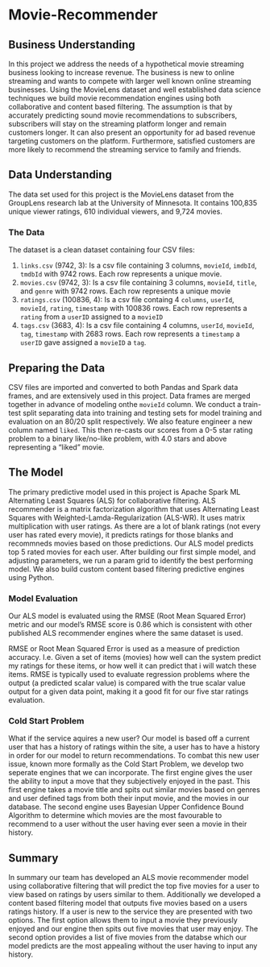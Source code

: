 # Movie-Recommender

## Business Understanding
In this project we address the needs of a hypothetical movie streaming business looking to increase revenue. The business is new to online streaming and wants to compete with larger well known online streaming businesses.  Using the MovieLens dataset and well established data science techniques we build movie recommendation engines using both collaborative and content based filtering. The assumption is that by accurately predicting sound movie recommendations to subscribers, subscribers will stay on the streaming platform longer and remain customers longer. It can also present an opportunity for ad based revenue targeting customers on the platform. Furthermore, satisfied customers are more likely to recommend the streaming service to family and friends. 

## Data Understanding
The data set used for this project is the MovieLens dataset from the GroupLens research lab at the University of Minnesota. It contains 100,835 unique viewer ratings, 610 individual viewers, and 9,724 movies.

### The Data
The dataset is a clean dataset containing four CSV files:
1. `links.csv` (9742, 3):
Is a csv file containing 3 columns, `movieId`, `imdbId`, `tmdbId` with 9742 rows. Each row represents a unique movie.
2. `movies.csv` (9742, 3):
Is a csv file containing 3 columns, `movieId`, `title`, and `genre` with 9742 rows. Each row represents a unique movie
3. `ratings.csv` (100836, 4):
Is a csv file containg 4 `columns`, `userId`,	`movieId`, `rating`, `timestamp` with 100836 rows. Each row represents a `rating` from a `userID` assigned to a `movieID`
4. `tags.csv` (3683, 4):
Is a csv file containing 4 columns, `userId`,	`movieId`,	`tag`,	`timestamp` with 2683 rows. Each row represents a `timestamp` a `userID` gave assigned a `movieID` a `tag`.

## Preparing the Data
CSV files are imported and converted to both Pandas and Spark data frames, and are extensively used in this project. Data frames are merged together in advance of modeling onthe `movieId` column. We conduct a train-test split separating data into training and testing sets for model training and evaluation on an 80/20 split respectively. 
We also feature engineer a new column named `liked`. This then re-casts our scores from a 0-5 star rating problem to a binary like/no-like problem, with 4.0 stars and above representing a “liked” movie.

## The Model
The primary predictive model used in this project is Apache Spark ML Alternating Least Squares (ALS) for collaborative filtering. ALS recommender is a matrix factorization algorithm that uses Alternating Least Squares with Weighted-Lamda-Regularization (ALS-WR). It uses matrix multiplication with user ratings. As there are a lot of blank ratings (not every user has rated every movie), it predicts ratings for those blanks and recommneds movies based on those predictions. Our ALS model predicts top 5 rated movies for each user. After building our first simple model, and adjusting parameters, we run a param grid to identify the best performing model. We also build custom content based filtering predictive engines using Python. 

### Model Evaluation
Our ALS model is evaluated using the RMSE (Root Mean Squared Error) metric and our model’s RMSE score is 0.86 which is consistent with other published ALS recommender engines where the same dataset is used.

RMSE or Root Mean Squared Error is used as a measure of prediction accuracy. I.e. Given a set of items (movies) how well can the system predict my ratings for these items, or how well it can predict that i will watch these items.
RMSE is typically used to evaluate regression problems where the output (a predicted scalar value) is compared with the true scalar value output for a given data point, making it a good fit for our five star ratings evaluation.

### Cold Start Problem
What if the service aquires a new user? Our model is based off a current user that has a history of ratings within the site, a user has to have a history in order for our model to return recommendations.
To combat this new user issue, known more formally as the Cold Start Problem, we develop two seperate engines that we can incorporate. The first engine gives the user the ability to input a move that they subjectively enjoyed in the past. This first engine takes a movie title and spits out similar movies based on genres and user defined tags from both their input movie, and the movies in our database. The second engine uses Bayesian Upper Confidence Bound Algorithm to determine which movies are the most favourable to recommend to a user without the user having ever seen a movie in their history.

## Summary
In summary our team has developed an ALS movie recommender model using collaborative filtering that will predict the top five movies for a user to view based on ratings by users similar to them. Additionally we developed a content based filtering model that outputs five movies based on a users ratings history. If a user is new to the service they are presented with two options. The first option allows them to input a movie they previously enjoyed and our engine then spits out five movies that user may enjoy. The second option provides a list of five movies from the databse which our model predicts are the most appealing without the user having to input any history.

